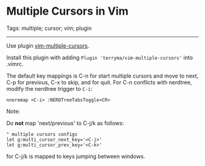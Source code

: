 # Multiple Cursors in Vim
Tags: multiple; cursor; vim; plugin

------

Use plugin [vim-multiple-cursors](https://github.com/terryma/vim-multiple-cursors).

Install this plugin with adding `Plugin 'terryma/vim-multiple-cursors'`
into .vimrc.

The default key mappings is C-n for start multiple cursors and move to next,
C-p for previous, C-x to skip, and <ECS> for quit.
For C-n conflicts with nerdtree, modify the nerdtree trigger to `C-i`:
```
nnoremap <C-i> :NERDTreeTabsToggle<CR>
```

Note:

Do **not** map 'next/previous' to C-j/k as follows:

```
" multiple cursors configs
let g:multi_cursor_next_key='<C-j>'
let g:multi_cursor_prev_key='<C-k>'
```

for C-j/k is mapped to keys jumping between windows.
